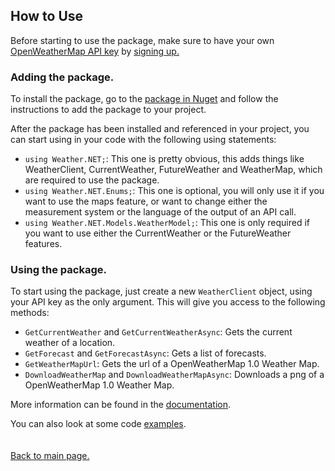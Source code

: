 ## How to Use
Before starting to use the package, make sure to have your own [OpenWeatherMap API key](https://openweathermap.org/appid#start) by [signing up.](https://home.openweathermap.org/users/sign_up)

### Adding the package.
To install the package, go to the [package in Nuget](https://nuget.org/packages/Weather.NET) and follow the instructions to add the package to your project.

After the package has been installed and referenced in your project, you can start using in your code with the following using statements:
- `using Weather.NET;`: This one is pretty obvious, this adds things like WeatherClient, CurrentWeather, FutureWeather and WeatherMap, which are required to use the package.
- `using Weather.NET.Enums;`: This one is optional, you will only use it if you want to use the maps feature, or want to change either the measurement system or the language of the output of an API call.
- `using Weather.NET.Models.WeatherModel;`: This one is only required if you want to use either the CurrentWeather or the FutureWeather features.

### Using the package.
To start using the package, just create a new `WeatherClient` object, using your API key as the only argument. This will give you access to the following methods:
- `GetCurrentWeather` and `GetCurrentWeatherAsync`: Gets the current weather of a location.
- `GetForecast` and `GetForecastAsync`: Gets a list of forecasts.
- `GetWeatherMapUrl`: Gets the url of a OpenWeatherMap 1.0 Weather Map.
- `DownloadWeatherMap` and `DownloadWeatherMapAsync`: Downloads a png of a OpenWeatherMap 1.0 Weather Map.

More information can be found in the [documentation](https://eloyespinosa.github.io/Weather.NET/docs).

You can also look at some code [examples](https://eloyespinosa.github.io/Weather.NET/examples).
<br>
<br>
<br>
[Back to main page.](https://eloyespinosa.github.io/Weather.NET)
